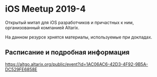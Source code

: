 # iOS Meetup 2019-4

Открытый митап для iOS разработчиков и причастных к ним, организованный компанией Altarix.

На данном резурсе хрнятся материалы, используемые при докладах.

## Расписание и подробная информация

https://altgo.altarix.org/public/event?id=1AC06AC6-42D3-4F92-9B5A-DC529FE6858E

